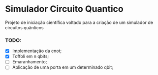 # Simulador Circuito Quantico
Projeto de iniciação científica voltado para a criação de um simulador de circuitos quânticos

### TODO:
- [X] Implementação da cnot;
- [X] Toffoli em n qbits;
- [ ] Emaranhamento;
- [ ] Aplicação de uma porta em um determinado qbit; 
